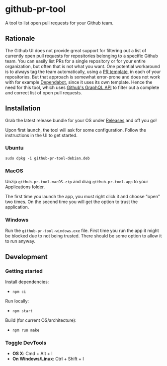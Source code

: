 # github-pr-tool

A tool to list open pull requests for your Github team.

## Rationale
The Github UI does not provide great support for filtering out a list of currently open pull requests for repositories belonging to a specific Github team. You can easily list PRs for a single repository or for your entire organization, but often that is not what you want. One potential workaround is to always tag the team automatically, using a [PR template](https://docs.github.com/en/github/building-a-strong-community/creating-a-pull-request-template-for-your-repository), in each of your repositories. But that approach is somewhat error-prone and does not work with for example [Dependabot](https://dependabot.com/), since it uses its own template. Hence the need for this tool, which uses [Github's GraphQL API](https://docs.github.com/en/graphql/overview/about-the-graphql-api) to filter out a complete and correct list of open pull requests.

## Installation

Grab the latest release bundle for your OS under [Releases](https://github.com/DeviesDevelopment/github-pr-tool/releases) and off you go!

Upon first launch, the tool will ask for some configuration. Follow the instructions in the UI to get started.

### Ubuntu

    sudo dpkg -i github-pr-tool-debian.deb

### MacOS
Unzip `github-pr-tool-macOS.zip` and drag `github-pr-tool.app` to your Applications folder.

The first time you launch the app, you must right click it and choose "open" two times. On the second time you will get the option to trust the application.

### Windows
Run the `github-pr-tool-windows.exe` file.
First time you run the app it might be blocked due to not being trusted. There should be some option to allow it to run anyway.

## Development

### Getting started
Install dependencies:
 - `npm ci`

Run locally:
 - `npm start`

Build (for current OS/architecture):
 - `npm run make`

### Toggle DevTools

* **OS X**: Cmd + Alt + I
* **On Windows/Linux**: Ctrl + Shift + I
